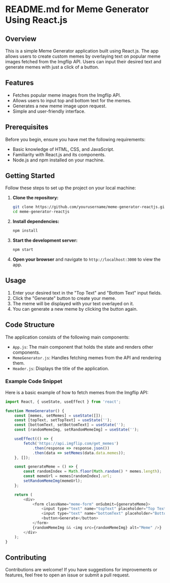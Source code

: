 # README.md for Meme Generator Using React.js

## Overview

This is a simple Meme Generator application built using React.js. The app allows users to create custom memes by overlaying text on popular meme images fetched from the Imgflip API. Users can input their desired text and generate memes with just a click of a button.

## Features

- Fetches popular meme images from the Imgflip API.
- Allows users to input top and bottom text for the memes.
- Generates a new meme image upon request.
- Simple and user-friendly interface.

## Prerequisites

Before you begin, ensure you have met the following requirements:

- Basic knowledge of HTML, CSS, and JavaScript.
- Familiarity with React.js and its components.
- Node.js and npm installed on your machine.

## Getting Started

Follow these steps to set up the project on your local machine:

1. **Clone the repository:**
   ```bash
   git clone https://github.com/yourusername/meme-generator-reactjs.git
   cd meme-generator-reactjs
   ```

2. **Install dependencies:**
   ```bash
   npm install
   ```

3. **Start the development server:**
   ```bash
   npm start
   ```

4. **Open your browser** and navigate to `http://localhost:3000` to view the app.

## Usage

1. Enter your desired text in the "Top Text" and "Bottom Text" input fields.
2. Click the "Generate" button to create your meme.
3. The meme will be displayed with your text overlayed on it.
4. You can generate a new meme by clicking the button again.

## Code Structure

The application consists of the following main components:

- `App.js`: The main component that holds the state and renders other components.
- `MemeGenerator.js`: Handles fetching memes from the API and rendering them.
- `Header.js`: Displays the title of the application.

### Example Code Snippet

Here is a basic example of how to fetch memes from the Imgflip API:

```javascript
import React, { useState, useEffect } from 'react';

function MemeGenerator() {
    const [memes, setMemes] = useState([]);
    const [topText, setTopText] = useState('');
    const [bottomText, setBottomText] = useState('');
    const [randomMemeImg, setRandomMemeImg] = useState('');

    useEffect(() => {
        fetch('https://api.imgflip.com/get_memes')
            .then(response => response.json())
            .then(data => setMemes(data.data.memes));
    }, []);

    const generateMeme = () => {
        const randomIndex = Math.floor(Math.random() * memes.length);
        const memeUrl = memes[randomIndex].url;
        setRandomMemeImg(memeUrl);
    };

    return (
        <div>
            <form className="meme-form" onSubmit={generateMeme}>
                <input type="text" name="topText" placeholder="Top Text" value={topText} onChange={(e) => setTopText(e.target.value)} />
                <input type="text" name="bottomText" placeholder="Bottom Text" value={bottomText} onChange={(e) => setBottomText(e.target.value)} />
                <button>Generate</button>
            </form>
            {randomMemeImg && <img src={randomMemeImg} alt="Meme" />}
        </div>
    );
}
```

## Contributing

Contributions are welcome! If you have suggestions for improvements or features, feel free to open an issue or submit a pull request.

